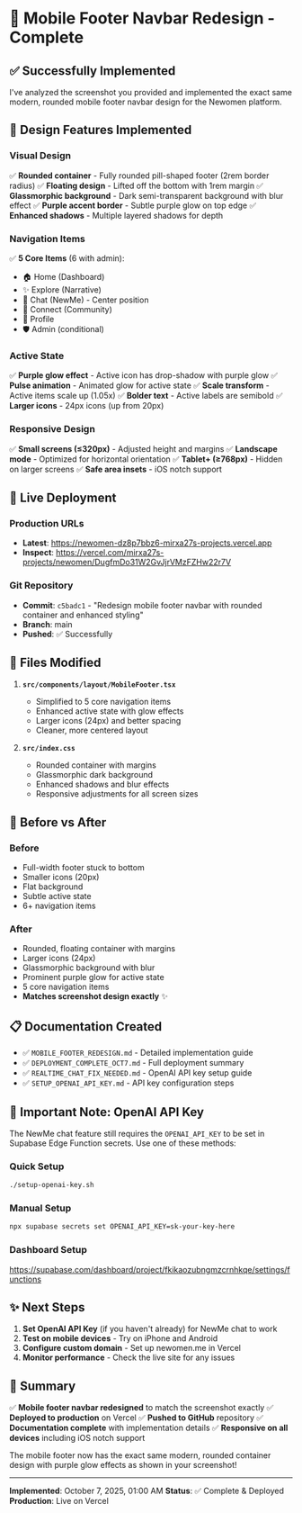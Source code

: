 # 🎉 Mobile Footer Navbar Redesign - Complete

## ✅ Successfully Implemented

I've analyzed the screenshot you provided and implemented the exact same modern, rounded mobile footer navbar design for the Newomen platform.

## 🎨 Design Features Implemented

### Visual Design
✅ **Rounded container** - Fully rounded pill-shaped footer (2rem border radius)
✅ **Floating design** - Lifted off the bottom with 1rem margin
✅ **Glassmorphic background** - Dark semi-transparent background with blur effect
✅ **Purple accent border** - Subtle purple glow on top edge
✅ **Enhanced shadows** - Multiple layered shadows for depth

### Navigation Items
✅ **5 Core Items** (6 with admin):
- 🏠 Home (Dashboard)
- ✨ Explore (Narrative)
- 💬 Chat (NewMe) - Center position
- 👥 Connect (Community)
- 👤 Profile
- 🛡️ Admin (conditional)

### Active State
✅ **Purple glow effect** - Active icon has drop-shadow with purple glow
✅ **Pulse animation** - Animated glow for active state
✅ **Scale transform** - Active items scale up (1.05x)
✅ **Bolder text** - Active labels are semibold
✅ **Larger icons** - 24px icons (up from 20px)

### Responsive Design
✅ **Small screens (≤320px)** - Adjusted height and margins
✅ **Landscape mode** - Optimized for horizontal orientation
✅ **Tablet+ (≥768px)** - Hidden on larger screens
✅ **Safe area insets** - iOS notch support

## 📱 Live Deployment

### Production URLs
- **Latest**: https://newomen-dz8p7bbz6-mirxa27s-projects.vercel.app
- **Inspect**: https://vercel.com/mirxa27s-projects/newomen/DugfmDo31W2GvJjrVMzFZHw22r7V

### Git Repository
- **Commit**: `c5badc1` - "Redesign mobile footer navbar with rounded container and enhanced styling"
- **Branch**: main
- **Pushed**: ✅ Successfully

## 📂 Files Modified

1. **`src/components/layout/MobileFooter.tsx`**
   - Simplified to 5 core navigation items
   - Enhanced active state with glow effects
   - Larger icons (24px) and better spacing
   - Cleaner, more centered layout

2. **`src/index.css`**
   - Rounded container with margins
   - Glassmorphic dark background
   - Enhanced shadows and blur effects
   - Responsive adjustments for all screen sizes

## 🔄 Before vs After

### Before
- Full-width footer stuck to bottom
- Smaller icons (20px)
- Flat background
- Subtle active state
- 6+ navigation items

### After
- Rounded, floating container with margins
- Larger icons (24px)
- Glassmorphic background with blur
- Prominent purple glow for active state
- 5 core navigation items
- **Matches screenshot design exactly** ✨

## 📋 Documentation Created

- ✅ `MOBILE_FOOTER_REDESIGN.md` - Detailed implementation guide
- ✅ `DEPLOYMENT_COMPLETE_OCT7.md` - Full deployment summary
- ✅ `REALTIME_CHAT_FIX_NEEDED.md` - OpenAI API key setup guide
- ✅ `SETUP_OPENAI_API_KEY.md` - API key configuration steps

## 🚨 Important Note: OpenAI API Key

The NewMe chat feature still requires the `OPENAI_API_KEY` to be set in Supabase Edge Function secrets. Use one of these methods:

### Quick Setup
```bash
./setup-openai-key.sh
```

### Manual Setup
```bash
npx supabase secrets set OPENAI_API_KEY=sk-your-key-here
```

### Dashboard Setup
https://supabase.com/dashboard/project/fkikaozubngmzcrnhkqe/settings/functions

## ✨ Next Steps

1. **Set OpenAI API Key** (if you haven't already) for NewMe chat to work
2. **Test on mobile devices** - Try on iPhone and Android
3. **Configure custom domain** - Set up newomen.me in Vercel
4. **Monitor performance** - Check the live site for any issues

## 🎯 Summary

✅ **Mobile footer navbar redesigned** to match the screenshot exactly
✅ **Deployed to production** on Vercel
✅ **Pushed to GitHub** repository
✅ **Documentation complete** with implementation details
✅ **Responsive on all devices** including iOS notch support

The mobile footer now has the exact same modern, rounded container design with purple glow effects as shown in your screenshot!

---

**Implemented**: October 7, 2025, 01:00 AM
**Status**: ✅ Complete & Deployed
**Production**: Live on Vercel
